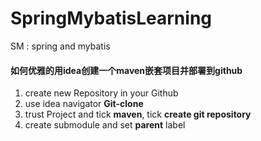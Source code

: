 # SpringMybatisLearning
SM : spring and mybatis
#### 如何优雅的用idea创建一个maven嵌套项目并部署到github
1. create new Repository in your Github
2. use idea navigator **Git-clone**
3. trust Project and tick **maven**, tick **create git repository**
4. create submodule and set **parent** label